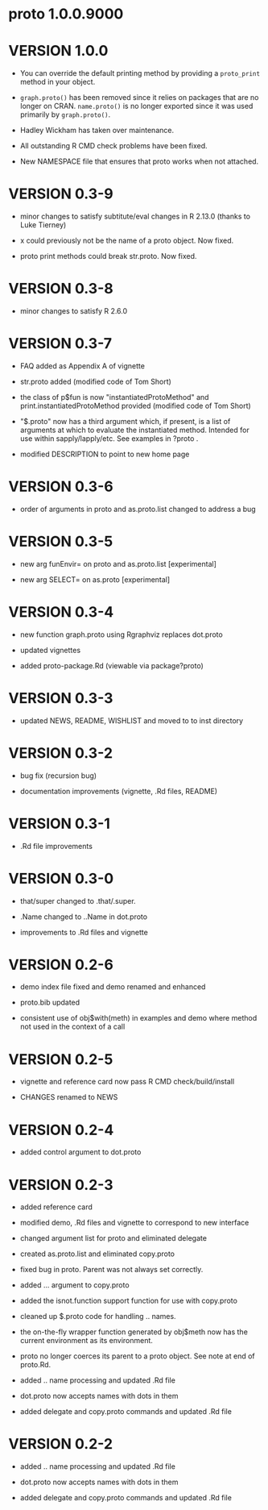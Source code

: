 # proto 1.0.0.9000

# VERSION 1.0.0

* You can override the default printing method by providing a `proto_print`
  method in your object.

* `graph.proto()` has been removed since it relies on packages that are 
  no longer on CRAN. `name.proto()` is no longer exported since it was
  used primarily by `graph.proto()`.

* Hadley Wickham has taken over maintenance.

* All outstanding R CMD check problems have been fixed.

* New NAMESPACE file that ensures that proto works when not attached.

# VERSION 0.3-9

* minor changes to satisfy subtitute/eval changes in R 2.13.0 (thanks to
  Luke Tierney)

* x could previously not be the name of a proto object. Now fixed.

* proto print methods could break str.proto.  Now fixed.

# VERSION 0.3-8

* minor changes to satisfy R 2.6.0

# VERSION 0.3-7

* FAQ added as Appendix A of vignette

* str.proto added (modified code of Tom Short)

* the class of p$fun is now "instantiatedProtoMethod" and
  print.instantiatedProtoMethod provided (modified code of Tom Short)

* "$.proto" now has a third argument which, if present, is a list of
  arguments at which to evaluate the instantiated method.  Intended for
  use within sapply/lapply/etc.  See examples in ?proto .

* modified DESCRIPTION to point to new home page

# VERSION 0.3-6

* order of arguments in proto and as.proto.list changed to
  address a bug

# VERSION 0.3-5

* new arg funEnvir= on proto and as.proto.list [experimental]

* new arg SELECT= on as.proto [experimental]

# VERSION 0.3-4

* new function graph.proto using Rgraphviz replaces dot.proto

* updated vignettes

* added proto-package.Rd (viewable via package?proto)

# VERSION 0.3-3

* updated NEWS, README, WISHLIST and moved to to inst directory

# VERSION 0.3-2

* bug fix (recursion bug)

* documentation improvements (vignette, .Rd files, README)

# VERSION 0.3-1

* .Rd file improvements

# VERSION 0.3-0

* that/super changed to .that/.super.

* .Name changed to ..Name in dot.proto

* improvements to .Rd files and vignette

# VERSION 0.2-6

* demo index file fixed and demo renamed and enhanced

* proto.bib updated

* consistent use of obj$with(meth) in examples and demo where method
  not used in the context of a call

# VERSION 0.2-5

* vignette and reference card now pass R CMD check/build/install

* CHANGES renamed to NEWS

# VERSION 0.2-4

* added control argument to dot.proto

# VERSION 0.2-3

* added reference card

* modified demo, .Rd files and vignette to correspond to new interface

* changed argument list for proto and eliminated delegate

* created as.proto.list and eliminated copy.proto

* fixed bug in proto.  Parent was not always set correctly.

* added ... argument to copy.proto

* added the isnot.function support function for use with copy.proto

* cleaned up $.proto code for handling .. names.

* the on-the-fly wrapper function generated by obj$meth now has the
  current environment as its environment.

* proto no longer coerces its parent to a proto object.  See note
  at end of proto.Rd.

* added .. name processing and updated .Rd file

* dot.proto now accepts names with dots in them

* added delegate and copy.proto commands and updated .Rd file

# VERSION 0.2-2

* added .. name processing and updated .Rd file

* dot.proto now accepts names with dots in them

* added delegate and copy.proto commands and updated .Rd file

